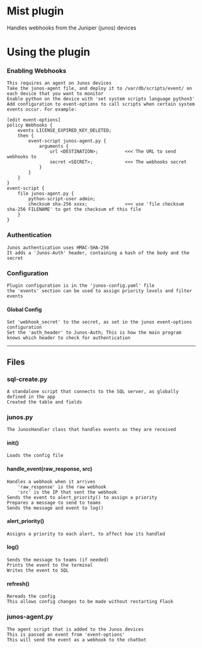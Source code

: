 # Mist plugin
Handles webhooks from the Juniper (junos) devices

# Using the plugin
### Enabling Webhooks
    This requires an agent on Junos devices
    Take the junos-agent file, and deploy it to /var/db/scripts/event/ on each device that you want to monitor
    Enable python on the device with 'set system scripts language python3'
    Add configuration to event-options to call scripts when certain system events occur. For example:
    
```Junos
[edit event-options]
policy Webhooks {
    events LICENSE_EXPIRED_KEY_DELETED;
    then {
        event-script junos-agent.py {
            arguments {
                url <DESTINATION>;          <<< The URL to send webhooks to
                secret <SECRET>;            <<< The webhooks secret
            }
        }
    }
}
event-script {
    file junos-agent.py {
        python-script-user admin;
        checksum sha-256 xxxx;              <<< use 'file checksum sha-256 FILENAME' to get the checksum of this file
    }
}
```

### Authentication
    Junos authentication uses HMAC-SHA-256
    It adds a 'Junos-Auth' header, containing a hash of the body and the secret

### Configuration
    Plugin configuration is in the 'junos-config.yaml' file
    the 'events' section can be used to assign priority levels and filter events
    
#### Global Config
    Set 'webhook_secret' to the secret, as set in the junos event-options configuration
    Set the 'auth_header' to Junos-Auth; This is how the main program knows which header to check for authentication



- - - -
## Files
### sql-create.py
    A standalone script that connects to the SQL server, as globally defined in the app
    Created the table and fields

### junos.py
    The JunosHandler class that handles events as they are received
    
#### __init__()
    Loads the config file
    
#### handle_event(raw_response, src)
    Handles a webhook when it arrives
        'raw_response' is the raw webhook
        'src' is the IP that sent the webhook
    Sends the event to alert_priority() to assign a priority
    Prepares a message to send to teams
    Sends the message and event to log()
    
#### alert_priority()
    Assigns a priority to each alert, to affect how its handled

#### log()
    Sends the message to teams (if needed)
    Prints the event to the terminal
    Writes the event to SQL

#### refresh()
    Rereads the config
    This allows config changes to be made without restarting Flask

### junos-agent.py
    The agent script that is added to the Junos devices
    This is passed an event from 'event-options'
    This will send the event as a webhook to the chatbot
    
